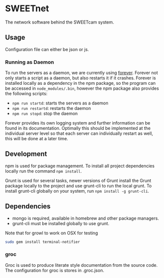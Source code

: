 # SWEETnet

The network software behind the SWEETcam system.

## Usage

Configuration file can either be json or js.

### Running as Daemon

To run the servers as a daemon, we are currently using
[forever](https://github.com/nodejitsu/forever). Forever not only starts a
script as a daemon, but also restarts it if it crashes. Forever is installed
locally as a dependency in the npm package, so the program can be accessed in
`node_modules/.bin`, however the npm package also provides the following
scripts:

- `npm run startd`: starts the servers as a daemon
- `npm run restartd`: restarts the daemon
- `npm run stopd`: stop the daemon

Forever provides its own logging system and further information can be found in
its documentation. Optimally this should be implemented at the individual server
level so that each server can individually restart as well, this will be done at
a later time.
## Development

npm is used for package management. To install all project dependencies locally
run the command `npm install`.

Grunt is used for several tasks, newer versions of Grunt install the Grunt
package locally to the project and use grunt-cli to run the local grunt. To
install grunt-cli globally on your system, run `npm install -g grunt-cli`.

## Dependencies

- mongo is required, available in homebrew and other package managers.
- grunt-cli must be installed globally to use grunt.

Note that for growl to work on OSX for testing

```sh
sudo gem install terminal-notifier
```

### groc

Groc is used to produce literate style documentation from the source code.  The
configuration for groc is stores in .groc.json.

